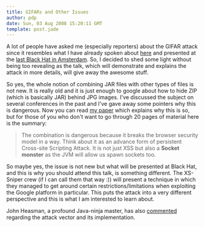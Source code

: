 ```yaml
---
title: GIFARs and Other Issues
author: pdp
date: Sun, 03 Aug 2008 15:20:11 GMT
template: post.jade
---
```


A lot of people have asked me (especially reporters) about the GIFAR attack since it resembles what I have already spoken about [here](/blog/java-jar-attacks-and-features/) and presented at the [last Black Hat in Amsterdam](/blog/black-hat-europe-2008/). So, I decided to shed some light without being too revealing as the talk, which will demonstrate and explains the attack in more details, will give away the awesome stuff.

So yes, the whole notion of combining JAR files with other types of files is not new. It is really old and it is just enough to google about how to hide ZIP (which is basically JAR) behind JPG images. I've discussed the subject on several conferences in the past and I've gave away some pointers why this is dangerous. Now you can read [my paper](/blog/black-hat-europe-2008/) which explains why this is so, but for those of you who don't want to go through 20 pages of material here is the summary:

> The combination is dangerous because it breaks the browser security model in a way. Think about it as an advance form of persistent Cross-site Scripting Attack. It is not just XSS but also a **Socket monster** as the JVM will allow us spawn sockets too.

So maybe yes, the issue is not new but what will be presented at Black Hat, and this is why you should attend this talk, is something different. The XS-Sniper crew (if I can call them that way :)) will present a technique in which they managed to get around certain restrictions/limitations when exploiting the Google platform in particular. This puts the attack into a very different perspective and this is what I am interested to learn about.

John Heasman, a profound Java-ninja master, has also [commented](http://heasman.blogspot.com/2008/08/on-gifars.html) regarding the attack vector and its implementation.

